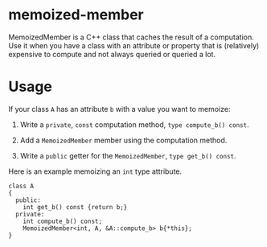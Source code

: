 memoized-member
===============

MemoizedMember is a C++ class that caches the result of a computation.
Use it when you have a class with an attribute or property
that is (relatively) expensive to compute and not always queried
or queried a lot.

# Usage

If your class `A` has an attribute `b` with a value you want to memoize:

1. Write a `private`, `const` computation method, `type compute_b() const`.

2. Add a `MemoizedMember` member using the computation method.

3. Write a `public` getter for the `MemoizedMember`, `type get_b() const`.

Here is an example memoizing an `int` type attribute.

    class A
    {
      public:
        int get_b() const {return b;}
      private:
        int compute_b() const;
        MemoizedMember<int, A, &A::compute_b> b{*this};
    }

